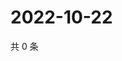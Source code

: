 # 2022-10-22

共 0 条

<!-- BEGIN WEIBO -->
<!-- 最后更新时间 Sat Oct 22 2022 02:12:05 GMT+0800 (China Standard Time) -->

<!-- END WEIBO -->
